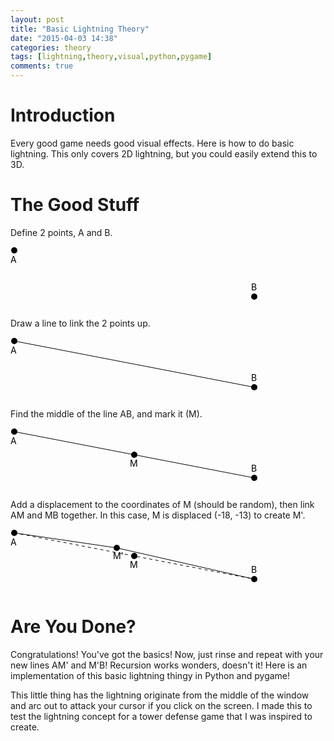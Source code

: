 ```yaml
---
layout: post
title: "Basic Lightning Theory"
date: "2015-04-03 14:38"
categories: theory
tags: [lightning,theory,visual,python,pygame]
comments: true
---
```


Introduction
============

Every good game needs good visual effects. Here is how to do basic lightning. This only covers 2D lightning, but you could easily
extend this to 3D.


The Good Stuff
==============

Define 2 points, A and B.

<svg width="400" height="100">
    <circle cx="6" cy="6" r="5" stroke-width="0" stroke="black" fill="black" />
    <circle cx="390" cy="80" r="5" stroke-width="0" stroke="black" fill="black" />
    <text fill="#000" x="0" y="26">A</text>
    <text fill="#000" x="385" y="70">B</text>
    Sorry, your browser does not support inline SVG.
</svg>

Draw a line to link the 2 points up.

<svg width="400" height="100">
    <circle cx="6" cy="6" r="5" stroke-width="0" fill="black" />
    <circle cx="390" cy="80" r="5" stroke-width="0" fill="black" />
    <line x1="6" y1="6" x2="390" y2="80" stroke-width="1" stroke="black" />
    <text fill="#000" x="0" y="26">A</text>
    <text fill="#000" x="385" y="70">B</text>
    Sorry, your browser does not support inline SVG.
</svg>

Find the middle of the line AB, and mark it (M).

<svg width="400" height="100">
    <circle cx="6" cy="6" r="5" stroke-width="0" fill="black" />
    <circle cx="390" cy="80" r="5" stroke-width="0" fill="black" />
    <circle cx="198" cy="43" r="5" stroke-width="0" fill="black" />
    <line x1="6" y1="6" x2="390" y2="80" stroke-width="1" stroke="black" />
    <text fill="#000" x="0" y="26">A</text>
    <text fill="#000" x="385" y="70">B</text>
    <text fill="#000" x="191" y="62">M</text>
    Sorry, your browser does not support inline SVG.
</svg>

Add a displacement to the coordinates of M (should be random), then link AM and MB together. In this case, M is displaced
(-18, -13) to create M'.

<svg width="400" height="100">
    <circle cx="6" cy="6" r="5" stroke-width="0" fill="black" />
    <circle cx="390" cy="80" r="5" stroke-width="0" fill="black" />
    <circle cx="198" cy="43" r="5" stroke-width="0" fill="black" />
    <circle cx="170" cy="30" r="5" stroke-width="0" fill="black" />
    <line x1="6" y1="6" x2="170" y2="30" stroke-width="1" stroke="black" />
    <line x1="170" y1="30" x2="390" y2="80" stroke-width="1" stroke="black" />
    <line x1="6" y1="6" x2="390" y2="80" stroke-dasharray="5,5" stroke-width="1" stroke="black" />
    <text fill="#000" x="0" y="26">A</text>
    <text fill="#000" x="385" y="70">B</text>
    <text fill="#000" x="191" y="62">M</text>
    <text fill="#000" x="164" y="48">M'</text>
    Sorry, your browser does not support inline SVG.
</svg>


Are You Done?
=============

Congratulations! You've got the basics! Now, just rinse and repeat with your new lines AM' and M'B! Recursion works wonders,
doesn't it! Here is an implementation of this basic lightning thingy in Python and pygame!

<script src="https://gist.github.com/cheukyin699/f73c0bf96304ffb18d38.js"></script>

This little thing has the lightning originate from the middle of the window and arc out to attack your cursor if you click on the
screen. I made this to test the lightning concept for a tower defense game that I was inspired to create.
